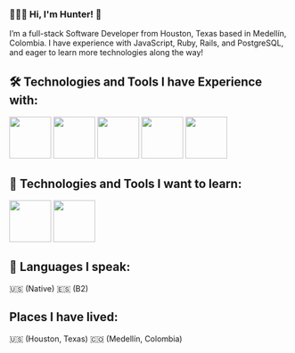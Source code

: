 ### 👨🏻‍💻 Hi, I'm Hunter! 👋

I’m a full-stack Software Developer from Houston, Texas based in Medellín, Colombia. I have experience with JavaScript, Ruby, Rails, and PostgreSQL, and eager to learn more technologies along the way! 

## 🛠️ Technologies and Tools I have Experience with:
<div>
  <img src="https://cdn.jsdelivr.net/gh/devicons/devicon/icons/javascript/javascript-original.svg" height="75" width="75" />
  <img src="https://cdn.jsdelivr.net/gh/devicons/devicon/icons/jest/jest-plain.svg" height="75" width="75" />
  <img src="https://cdn.jsdelivr.net/gh/devicons/devicon/icons/ruby/ruby-original.svg" height="75" width="75" />
  <img src="https://cdn.jsdelivr.net/gh/devicons/devicon/icons/rails/rails-plain.svg" height="75" width="75" />
  <img src="https://cdn.jsdelivr.net/gh/devicons/devicon/icons/tailwindcss/tailwindcss-plain.svg" height="75" width="75" />
</div?>

## 🌱 Technologies and Tools I want to learn:
  <img src="https://cdn.jsdelivr.net/gh/devicons/devicon/icons/typescript/typescript-original.svg" height="75" width="75" />
  <img src="https://cdn.jsdelivr.net/gh/devicons/devicon/icons/react/react-original.svg" height="75" width="75" />


## 🦜 Languages I speak:
🇺🇸 (Native)
🇪🇸 (B2)

## Places I have lived:
🇺🇸 (Houston, Texas)
🇨🇴 (Medellín, Colombia)
